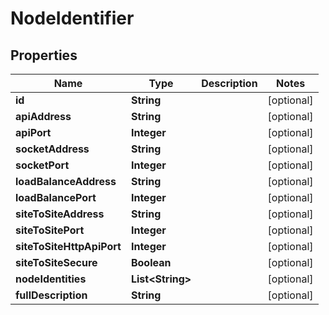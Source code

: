 # NodeIdentifier

## Properties
Name | Type | Description | Notes
------------ | ------------- | ------------- | -------------
**id** | **String** |  |  [optional]
**apiAddress** | **String** |  |  [optional]
**apiPort** | **Integer** |  |  [optional]
**socketAddress** | **String** |  |  [optional]
**socketPort** | **Integer** |  |  [optional]
**loadBalanceAddress** | **String** |  |  [optional]
**loadBalancePort** | **Integer** |  |  [optional]
**siteToSiteAddress** | **String** |  |  [optional]
**siteToSitePort** | **Integer** |  |  [optional]
**siteToSiteHttpApiPort** | **Integer** |  |  [optional]
**siteToSiteSecure** | **Boolean** |  |  [optional]
**nodeIdentities** | **List&lt;String&gt;** |  |  [optional]
**fullDescription** | **String** |  |  [optional]
